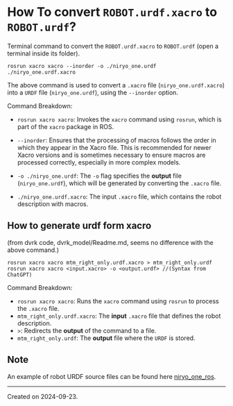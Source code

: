 # How To convert `ROBOT.urdf.xacro` to `ROBOT.urdf`?

Terminal command to convert the `ROBOT.urdf.xacro` to `ROBOT.urdf` (open a terminal inside its folder).

```
rosrun xacro xacro --inorder -o ./niryo_one.urdf ./niryo_one.urdf.xacro
```

The above command is used to convert a `.xacro` file (`niryo_one.urdf.xacro`) into a `URDF` file (`niryo_one.urdf`), using the `--inorder` option.

Command Breakdown:

- `rosrun xacro xacro`: Invokes the `xacro` command using `rosrun`, which is part of the `xacro` package in ROS.

- `--inorder`: Ensures that the processing of macros follows the order in which they appear in the Xacro file. This is recommended for newer Xacro versions and is sometimes necessary to ensure macros are processed correctly, especially in more complex models.

- `-o ./niryo_one.urdf`: The `-o` flag specifies the **output** file (`niryo_one.urdf`), which will be generated by converting the `.xacro` file.

- `./niryo_one.urdf.xacro`: The input `.xacro` file, which contains the robot description with macros.



## How to generate urdf form xacro 
(from dvrk code, dvrk_model/Readme.md, seems no difference with the above command.)

```
rosrun xacro xacro mtm_right_only.urdf.xacro > mtm_right_only.urdf
rosrun xacro xacro <input.xacro> -o <output.urdf> //(Syntax from ChatGPT)
```

Command Breakdown:

- `rosrun xacro xacro`: Runs the `xacro` command using `rosrun` to process the `.xacro` file.
- `mtm_right_only.urdf.xacro`: The **input** `.xacro` file that defines the robot description.
- `>`: Redirects the **output** of the command to a file.
- `mtm_right_only.urdf`: The **output** file where the `URDF` is stored.

## Note

An example of robot URDF source files can be found here [niryo_one_ros](https://github.com/NiryoRobotics/niryo_one_ros).


------
Created on 2024-09-23.
